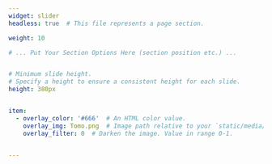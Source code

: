 ```yaml
---
widget: slider
headless: true  # This file represents a page section.

weight: 10

# ... Put Your Section Options Here (section position etc.) ...


# Minimum slide height.
# Specify a height to ensure a consistent height for each slide.
height: 380px


item:
  - overlay_color: '#666'  # An HTML color value.
    overlay_img: Tomo.png  # Image path relative to your `static/media/` folder
    overlay_filter: 0  # Darken the image. Value in range 0-1. 

    
---
```


